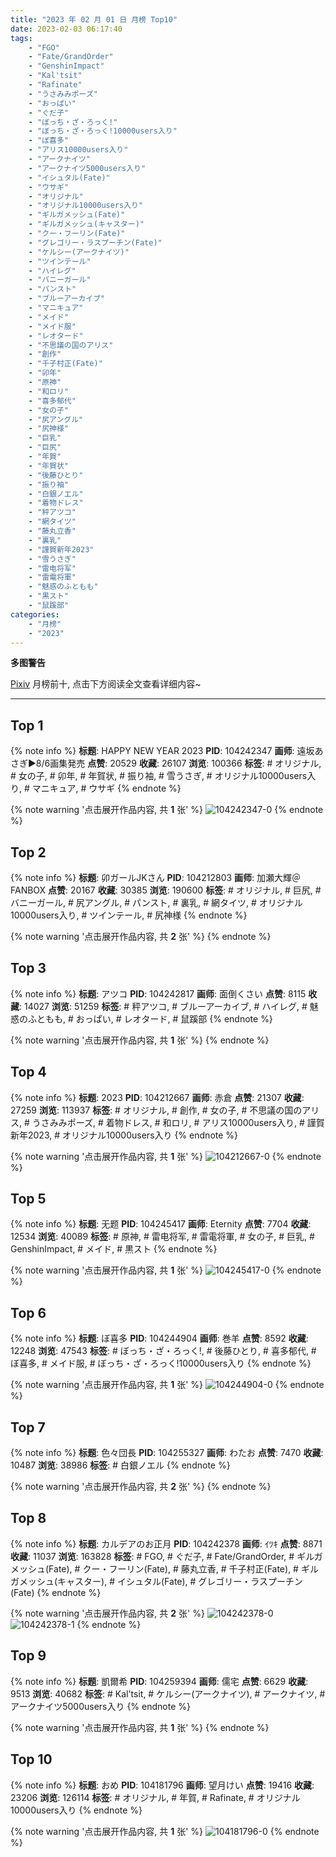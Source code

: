 ```yaml
---
title: "2023 年 02 月 01 日 月榜 Top10"
date: 2023-02-03 06:17:40
tags:
    - "FGO"
    - "Fate/GrandOrder"
    - "GenshinImpact"
    - "Kal'tsit"
    - "Rafinate"
    - "うさみみポーズ"
    - "おっぱい"
    - "ぐだ子"
    - "ぼっち・ざ・ろっく!"
    - "ぼっち・ざ・ろっく!10000users入り"
    - "ぼ喜多"
    - "アリス10000users入り"
    - "アークナイツ"
    - "アークナイツ5000users入り"
    - "イシュタル(Fate)"
    - "ウサギ"
    - "オリジナル"
    - "オリジナル10000users入り"
    - "ギルガメッシュ(Fate)"
    - "ギルガメッシュ(キャスター)"
    - "クー・フーリン(Fate)"
    - "グレゴリー・ラスプーチン(Fate)"
    - "ケルシー(アークナイツ)"
    - "ツインテール"
    - "ハイレグ"
    - "バニーガール"
    - "パンスト"
    - "ブルーアーカイブ"
    - "マニキュア"
    - "メイド"
    - "メイド服"
    - "レオタード"
    - "不思議の国のアリス"
    - "創作"
    - "千子村正(Fate)"
    - "卯年"
    - "原神"
    - "和ロリ"
    - "喜多郁代"
    - "女の子"
    - "尻アングル"
    - "尻神様"
    - "巨乳"
    - "巨尻"
    - "年賀"
    - "年賀状"
    - "後藤ひとり"
    - "振り袖"
    - "白銀ノエル"
    - "着物ドレス"
    - "秤アツコ"
    - "網タイツ"
    - "藤丸立香"
    - "裏乳"
    - "謹賀新年2023"
    - "雪うさぎ"
    - "雷电将军"
    - "雷電将軍"
    - "魅惑のふともも"
    - "黒スト"
    - "鼠蹊部"
categories:
    - "月榜"
    - "2023"
---
```


<i class="fa fa-triangle-exclamation"></i>**多图警告**<i class="fa fa-triangle-exclamation"></i>

[Pixiv](https://www.pixiv.net/) 月榜前十, 点击下方阅读全文查看详细内容~

<!-- more -->

---

## Top 1

{% note info %}
**标题**: HAPPY NEW YEAR 2023
**PID**: 104242347 **画师**: 遠坂あさぎ▶8/6画集発売
**点赞**: 20529 **收藏**: 26107 **浏览**: 100366
**标签**: # オリジナル, # 女の子, # 卯年, # 年賀状, # 振り袖, # 雪うさぎ, # オリジナル10000users入り, # マニキュア, # ウサギ
{% endnote %}

{% note warning '点击展开作品内容, 共 **1** 张' %}
![104242347-0](https://i.pixiv.re/img-original/img/2023/01/05/00/00/24/104242347_p0.jpg)
{% endnote %}

## Top 2

{% note info %}
**标题**: 卯ガールJKさん
**PID**: 104212803 **画师**: 加瀬大輝＠FANBOX
**点赞**: 20167 **收藏**: 30385 **浏览**: 190600
**标签**: # オリジナル, # 巨尻, # バニーガール, # 尻アングル, # パンスト, # 裏乳, # 網タイツ, # オリジナル10000users入り, # ツインテール, # 尻神様
{% endnote %}

{% note warning '点击展开作品内容, 共 **2** 张' %}
{% endnote %}

## Top 3

{% note info %}
**标题**: アツコ
**PID**: 104242817 **画师**: 面倒くさい
**点赞**: 8115 **收藏**: 14027 **浏览**: 51259
**标签**: # 秤アツコ, # ブルーアーカイブ, # ハイレグ, # 魅惑のふともも, # おっぱい, # レオタード, # 鼠蹊部
{% endnote %}

{% note warning '点击展开作品内容, 共 **1** 张' %}
{% endnote %}

## Top 4

{% note info %}
**标题**: 2023
**PID**: 104212667 **画师**: 赤倉
**点赞**: 21307 **收藏**: 27259 **浏览**: 113937
**标签**: # オリジナル, # 創作, # 女の子, # 不思議の国のアリス, # うさみみポーズ, # 着物ドレス, # 和ロリ, # アリス10000users入り, # 謹賀新年2023, # オリジナル10000users入り
{% endnote %}

{% note warning '点击展开作品内容, 共 **1** 张' %}
![104212667-0](https://i.pixiv.re/img-original/img/2023/01/04/00/00/23/104212667_p0.png)
{% endnote %}

## Top 5

{% note info %}
**标题**: 无题
**PID**: 104245417 **画师**: Eternity
**点赞**: 7704 **收藏**: 12534 **浏览**: 40089
**标签**: # 原神, # 雷电将军, # 雷電将軍, # 女の子, # 巨乳, # GenshinImpact, # メイド, # 黒スト
{% endnote %}

{% note warning '点击展开作品内容, 共 **1** 张' %}
![104245417-0](https://i.pixiv.re/img-original/img/2023/01/05/01/40/08/104245417_p0.jpg)
{% endnote %}

## Top 6

{% note info %}
**标题**: ぼ喜多
**PID**: 104244904 **画师**: 巻羊
**点赞**: 8592 **收藏**: 12248 **浏览**: 47543
**标签**: # ぼっち・ざ・ろっく!, # 後藤ひとり, # 喜多郁代, # ぼ喜多, # メイド服, # ぼっち・ざ・ろっく!10000users入り
{% endnote %}

{% note warning '点击展开作品内容, 共 **1** 张' %}
![104244904-0](https://i.pixiv.re/img-original/img/2023/01/05/01/18/44/104244904_p0.jpg)
{% endnote %}

## Top 7

{% note info %}
**标题**: 色々団長
**PID**: 104255327 **画师**: わたお
**点赞**: 7470 **收藏**: 10487 **浏览**: 38986
**标签**: # 白銀ノエル
{% endnote %}

{% note warning '点击展开作品内容, 共 **2** 张' %}
{% endnote %}

## Top 8

{% note info %}
**标题**: カルデアのお正月
**PID**: 104242378 **画师**: ｲﾂｷ
**点赞**: 8871 **收藏**: 11037 **浏览**: 163828
**标签**: # FGO, # ぐだ子, # Fate/GrandOrder, # ギルガメッシュ(Fate), # クー・フーリン(Fate), # 藤丸立香, # 千子村正(Fate), # ギルガメッシュ(キャスター), # イシュタル(Fate), # グレゴリー・ラスプーチン(Fate)
{% endnote %}

{% note warning '点击展开作品内容, 共 **2** 张' %}
![104242378-0](https://i.pixiv.re/img-original/img/2023/01/05/00/00/32/104242378_p0.png)
![104242378-1](https://i.pixiv.re/img-original/img/2023/01/05/00/00/32/104242378_p1.png)
{% endnote %}

## Top 9

{% note info %}
**标题**: 凱爾希
**PID**: 104259394 **画师**: 儒宅
**点赞**: 6629 **收藏**: 9513 **浏览**: 40682
**标签**: # Kal'tsit, # ケルシー(アークナイツ), # アークナイツ, # アークナイツ5000users入り
{% endnote %}

{% note warning '点击展开作品内容, 共 **1** 张' %}
{% endnote %}

## Top 10

{% note info %}
**标题**: おめ
**PID**: 104181796 **画师**: 望月けい
**点赞**: 19416 **收藏**: 23206 **浏览**: 126114
**标签**: # オリジナル, # 年賀, # Rafinate, # オリジナル10000users入り
{% endnote %}

{% note warning '点击展开作品内容, 共 **1** 张' %}
![104181796-0](https://i.pixiv.re/img-original/img/2023/01/03/00/37/35/104181796_p0.png)
{% endnote %}

